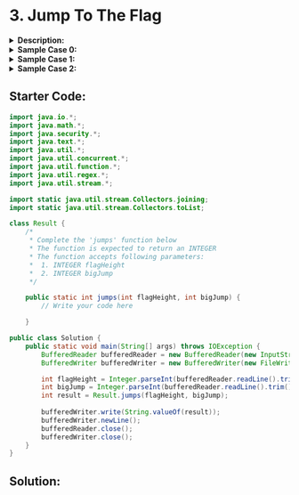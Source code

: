  # 3. Jump To The Flag

<details>
<summary><b>Description:</b></summary><br/>

There are _2_ types of jumps:
1. A jump of height _1_.
2. A jump of height _bigJump_.

Determine the minimum number of jumps it will take the climber to reach the flag's exact height.

**Example**:
```java
flagHeight = 8
bigJump = 3
```
The climber starts at height _0_, takes two jumps of height _bigJump_ and two of height _1_ to reach exactly _8_ units in _4_ jumps.

**Function Description**:

Complete the function _jumps_ in the editor below.

_jumps_ has the following parameter(s):
- `int flagHeight`:  an integer, the flag height
- `int bigJump`: an integer, the height of the second type of jump

**Returns**:
>_int:_ an integer, the minimum number of jumps necessary

**Constraints**:
```java
1 ≤ bigJump, flagHeight ≤ 109
```
**Input Format for Custom Testing**:
Input from stdin will be processed as follows and passed to the function:
- The first line contains an integer _flagHeight_.
- The second line contains an integer _bigJump_.

</details>


<details>
<summary><b>Sample Case 0:</b></summary><br/>
**Sample Input**:<br/>
| STDIN   |      Function      |
| ----------- | -------------------- |
| 3             |  flagHeight = 3 |
| 1             |  bigJump = 1    |

**Sample Output**:
```java
3
```

**Explanation**:
>The climber can only jump _1_ unit or _bigJump_ units. With _bigJump = 1_, the climber can only make _1_-unit jumps. It will take _3_ jumps to reach the flag.
</details>

<details>
<summary><b>Sample Case 1:</b></summary><br/>
**Sample Input**:<br/>
| STDIN   |      Function      |
| ----------- | -------------------- |
| 3             |  flagHeight = 3 |
| 2             |  bigJump = 2    |

**Sample Output**:
```java
2
```
**Explanation**:
>The climber will jump _bigJump = 2_ units and then _1_ unit to reach the flag with _2_ jumps. 
</details>

<details>
<summary><b>Sample Case 2:</b></summary><br/>
**Sample Input**:<br/>
| STDIN   |      Function      |
| ----------- | -------------------- |
| 3             |  flagHeight = 3 |
| 3             |  bigJump = 3    |

**Sample Output**:
```java
1
```

**Explanation**:
> The climber will make _1_ jump _bigJump = 3_ units up the wall to reach the flag.
</details>


## Starter Code:
```java
import java.io.*;
import java.math.*;
import java.security.*;
import java.text.*;
import java.util.*;
import java.util.concurrent.*;
import java.util.function.*;
import java.util.regex.*;
import java.util.stream.*;

import static java.util.stream.Collectors.joining;
import static java.util.stream.Collectors.toList;

class Result {
    /*
     * Complete the 'jumps' function below
     * The function is expected to return an INTEGER
     * The function accepts following parameters:
     *  1. INTEGER flagHeight
     *  2. INTEGER bigJump
     */

    public static int jumps(int flagHeight, int bigJump) {
        // Write your code here

    }

public class Solution {
    public static void main(String[] args) throws IOException {
        BufferedReader bufferedReader = new BufferedReader(new InputStreamReader(System.in));
        BufferedWriter bufferedWriter = new BufferedWriter(new FileWriter(System.getenv("OUTPUT_PATH")));

        int flagHeight = Integer.parseInt(bufferedReader.readLine().trim());
        int bigJump = Integer.parseInt(bufferedReader.readLine().trim());
        int result = Result.jumps(flagHeight, bigJump);
        
        bufferedWriter.write(String.valueOf(result));
        bufferedWriter.newLine();
        bufferedReader.close();
        bufferedWriter.close();
    }
}
```

## Solution:

